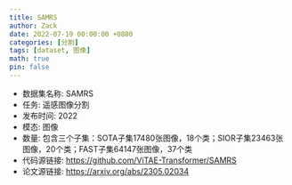 ```yaml
---
title: SAMRS
author: Zack
date: 2022-07-19 00:00:00 +0800
categories: [分割]
tags: [dataset, 图像]
math: true
pin: false
---
```

- 数据集名称: SAMRS
- 任务: 遥感图像分割
- 发布时间: 2022
- 模态: 图像
- 数量: 包含三个子集：SOTA子集17480张图像，18个类；SIOR子集23463张图像，20个类；FAST子集64147张图像，37个类
- 代码源链接: https://github.com/ViTAE-Transformer/SAMRS
- 论文源链接: https://arxiv.org/abs/2305.02034
